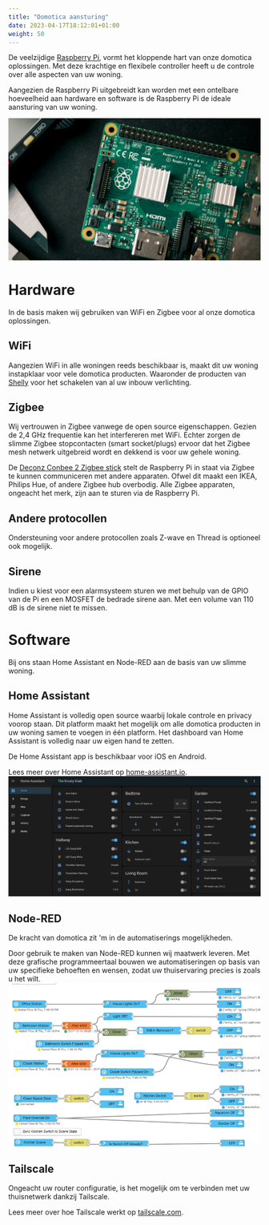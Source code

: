 ```yaml
---
title: "Domotica aansturing"
date: 2023-04-17T18:12:01+01:00
weight: 50
---
```


De veelzijdige [Raspberry Pi](https://www.raspberrypi.com/), vormt het kloppende hart van onze domotica oplossingen. Met deze krachtige en flexibele controller heeft u de controle over alle aspecten van uw woning.

Aangezien de Raspberry Pi uitgebreidt kan worden met een ontelbare hoeveelheid aan hardware en software is de Raspberry Pi de ideale aansturing van uw woning.

![Photo of Raspberry Pi by Harrison Broadbent on Unsplash](/images/harrison-broadbent-hSHNPyND_dU-unsplash.jpg)

# Hardware

In de basis maken wij gebruiken van WiFi en Zigbee voor al onze domotica oplossingen.

## WiFi

Aangezien WiFi in alle woningen reeds beschikbaar is, maakt dit uw woning instapklaar voor vele domotica producten. Waaronder de producten van [Shelly](https://shelly.cloud/) voor het schakelen van al uw inbouw verlichting.

## Zigbee

Wij vertrouwen in Zigbee vanwege de open source eigenschappen. Gezien de 2,4 GHz frequentie kan het interfereren met WiFi. Echter zorgen de slimme Zigbee stopcontacten (smart socket/plugs) ervoor dat het Zigbee mesh netwerk uitgebreid wordt en dekkend is voor uw gehele woning.

De [Deconz Conbee 2 Zigbee stick](https://phoscon.de/en/conbee2) stelt de Raspberry Pi in staat via Zigbee te kunnen communiceren met andere apparaten. Ofwel dit maakt een IKEA, Philips Hue, of andere Zigbee hub overbodig. Alle Zigbee apparaten, ongeacht het merk, zijn aan te sturen via de Raspberry Pi.

## Andere protocollen

Ondersteuning voor andere protocollen zoals Z-wave en Thread is optioneel ook mogelijk.

## Sirene

Indien u kiest voor een alarmsysteem sturen we met behulp van de GPIO van de Pi en een MOSFET de bedrade sirene aan. Met een volume van 110 dB is de sirene niet te missen.

# Software

Bij ons staan Home Assistant en Node-RED aan de basis van uw slimme woning.

## Home Assistant

Home Assistant is volledig open source waarbij lokale controle en privacy voorop staan. Dit platform maakt het mogelijk om alle domotica producten in uw woning samen te voegen in één platform. Het dashboard van Home Assistant is volledig naar uw eigen hand te zetten.

De Home Assistant app is beschikbaar voor iOS en Android.

Lees meer over Home Assistant op [home-assistant.io](https://www.home-assistant.io/).
![Dashboard](/images/dashboard.png)

## Node-RED

De kracht van domotica zit 'm in de automatiserings mogelijkheden. 

Door gebruik te maken van Node-RED kunnen wij maatwerk leveren. Met deze grafische programmeertaal bouwen we automatiseringen op basis van uw specifieke behoeften en wensen, zodat uw thuiservaring precies is zoals u het wilt.
![Automatisering](/images/nodered.webp)

## Tailscale

Ongeacht uw router configuratie, is het mogelijk om te verbinden met uw thuisnetwerk dankzij Tailscale.

Lees meer over hoe Tailscale werkt op [tailscale.com](https://tailscale.com/blog/how-tailscale-works).
